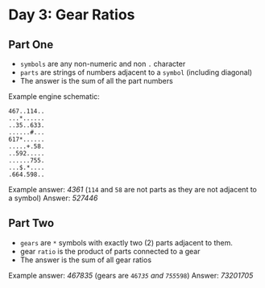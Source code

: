 #  Day 3: Gear Ratios

## Part One

- `symbols` are any non-numeric and non `.` character
- `parts` are strings of numbers adjacent to a `symbol` (including diagonal)
- The answer is the sum of all the part numbers

Example engine schematic:

```
467..114..
...*......
..35..633.
......#...
617*......
.....+.58.
..592.....
......755.
...$.*....
.664.598..
```

Example answer: _4361_ (`114` and `58` are not parts as they are not adjacent to a symbol)
Answer: _527446_

## Part Two

- `gears` are `*` symbols with exactly two (2) parts adjacent to them.
- gear `ratio` is the product of parts connected to a gear
- The answer is the sum of all gear ratios

Example answer: _467835_ (gears are `467`*`35` and `755`*`598`)
Answer:  _73201705_